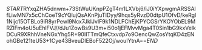 $START$RYxqZHA5dnwm+73StWuUKnpPZgT4m1LXVbj6/iJ0iYXpwgmARSSAlfLiwMN7x5cChCoeT9cYQlujQsAKnPjuTIDyy/9hqs5yRvzD0dtpU1OfvD/keRgl1Nijc15OTBLo9iR8yrPewI9Ncx7JklJvIF9k1NDLFChEjKPYCGSrYKOYObEL9MRZlFm4oU5uEhlFVJ//dJu1ZowBs9U3m+i50o1jEFMvvMga4T0Sin1bG9kxVelkDCuR9XRhhVneNGxYhg5R+90IITTmQfeCtxvdp7o9OencQwZosYtqKD4zENohGBe121teU53+1Cye43BveuDIEBoF522Oj/wouIYtnA==$END$